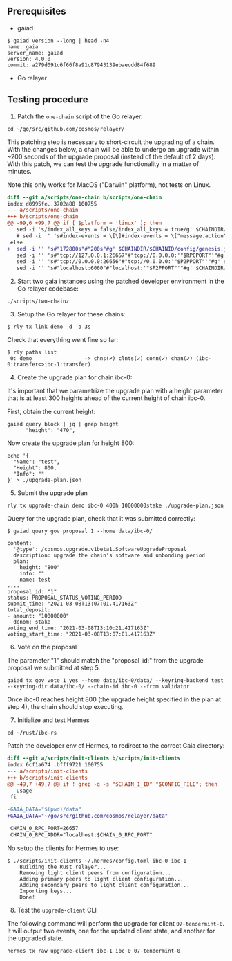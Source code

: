 ## Prerequisites

- gaiad
```
$ gaiad version --long | head -n4
name: gaia
server_name: gaiad
version: 4.0.0
commit: a279d091c6f66f8a91c87943139ebaecdd84f689
```

- Go relayer

## Testing procedure

1. Patch the `one-chain` script of the Go relayer.

```shell
cd ~/go/src/github.com/cosmos/relayer/
```

This patching step is necessary to short-circuit the upgrading of a chain.
With the changes below, a chain will be able to undergo an upgrade within
~200 seconds of the upgrade proposal (instead of the default of 2 days).
With this patch, we can test the upgrade functionality in a matter of minutes.

Note this only works for MacOS ("Darwin" platform), not tests on Linux.

```diff
diff --git a/scripts/one-chain b/scripts/one-chain
index d0995fe..3702a88 100755
--- a/scripts/one-chain
+++ b/scripts/one-chain
@@ -99,6 +99,7 @@ if [ $platform = 'linux' ]; then
   sed -i 's/index_all_keys = false/index_all_keys = true/g' $CHAINDIR/$CHAINID/config/config.toml
   # sed -i '' 's#index-events = \[\]#index-events = \["message.action","send_packet.packet_src_channel","send_packet.packet_sequence"\]#g' $CHAINDIR/$CHAINID/config/app.toml
 else
+  sed -i '' 's#"172800s"#"200s"#g' $CHAINDIR/$CHAINID/config/genesis.json
   sed -i '' 's#"tcp://127.0.0.1:26657"#"tcp://0.0.0.0:'"$RPCPORT"'"#g' $CHAINDIR/$CHAINID/config/config.toml
   sed -i '' 's#"tcp://0.0.0.0:26656"#"tcp://0.0.0.0:'"$P2PPORT"'"#g' $CHAINDIR/$CHAINID/config/config.toml
   sed -i '' 's#"localhost:6060"#"localhost:'"$P2PPORT"'"#g' $CHAINDIR/$CHAINID/config/config.toml
```

2. Start two gaia instances using the patched developer environment in the Go relayer codebase:

```shell
./scripts/two-chainz
```

3. Setup the Go relayer for these chains:
```shell
$ rly tx link demo -d -o 3s
```

Check that everything went fine so far:

```shell
$ rly paths list
 0: demo                 -> chns(✔) clnts(✔) conn(✔) chan(✔) (ibc-0:transfer<>ibc-1:transfer)
```

4. Create the upgrade plan for chain ibc-0:

It's important that we parametrize the upgrade plan with a height parameter that
is at least 300 heights ahead of the current height of chain ibc-0.

First, obtain the current height:
```shell
gaiad query block | jq | grep height
      "height": "470",
```

Now create the upgrade plan for height 800:
```shell
echo '{
  "Name": "test",
  "Height": 800,
  "Info": ""
}' > ./upgrade-plan.json
```


5. Submit the upgrade plan 

```shell
rly tx upgrade-chain demo ibc-0 400h 10000000stake ./upgrade-plan.json
```

Query for the upgrade plan, check that it was submitted correctly:

```shell
$ gaiad query gov proposal 1 --home data/ibc-0/

content:
  '@type': /cosmos.upgrade.v1beta1.SoftwareUpgradeProposal
  description: upgrade the chain's software and unbonding period
  plan:
    height: "800"
    info: ""
    name: test
....
proposal_id: "1"
status: PROPOSAL_STATUS_VOTING_PERIOD
submit_time: "2021-03-08T13:07:01.417163Z"
total_deposit:
- amount: "10000000"
  denom: stake
voting_end_time: "2021-03-08T13:10:21.417163Z"
voting_start_time: "2021-03-08T13:07:01.417163Z"
```

6. Vote on the proposal

The parameter "1" should match the "proposal_id:" from the upgrade proposal
we submitted at step 5.

```shell
gaiad tx gov vote 1 yes --home data/ibc-0/data/ --keyring-backend test --keyring-dir data/ibc-0/ --chain-id ibc-0 --from validator
```

Once ibc-0 reaches height 800 (the upgrade height specified in the plan at step 4), the chain should stop executing.


7. Initialize and test Hermes

```shell
cd ~/rust/ibc-rs
```


Patch the developer env of Hermes, to redirect to the correct Gaia directory:
```diff
diff --git a/scripts/init-clients b/scripts/init-clients
index 6cf1a674..bfff9721 100755
--- a/scripts/init-clients
+++ b/scripts/init-clients
@@ -49,7 +49,7 @@ if ! grep -q -s "$CHAIN_1_ID" "$CONFIG_FILE"; then
   usage
 fi

-GAIA_DATA="$(pwd)/data"
+GAIA_DATA="~/go/src/github.com/cosmos/relayer/data"

 CHAIN_0_RPC_PORT=26657
 CHAIN_0_RPC_ADDR="localhost:$CHAIN_0_RPC_PORT"
```

No setup the clients for Hermes to use:

```shell
$ ./scripts/init-clients ~/.hermes/config.toml ibc-0 ibc-1
    Building the Rust relayer...
    Removing light client peers from configuration...
    Adding primary peers to light client configuration...
    Adding secondary peers to light client configuration...
    Importing keys...
    Done!
```

8. Test the `upgrade-client` CLI

The following command will perform the upgrade for client `07-tendermint-0`. It
will output two events, one for the updated client state, and another for the
upgraded state.

```shell
hermes tx raw upgrade-client ibc-1 ibc-0 07-tendermint-0
```
